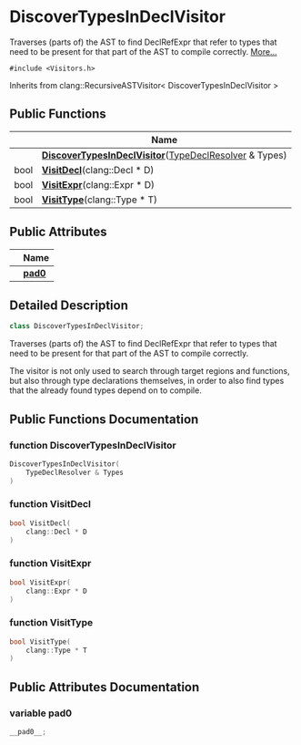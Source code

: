 # DiscoverTypesInDeclVisitor



Traverses (parts of) the AST to find DeclRefExpr that refer to types that need to be present for that part of the AST to compile correctly.  [More...](#detailed-description)


`#include <Visitors.h>`

Inherits from clang::RecursiveASTVisitor< DiscoverTypesInDeclVisitor >

## Public Functions

|                | Name           |
| -------------- | -------------- |
| | **[DiscoverTypesInDeclVisitor](Classes/classDiscoverTypesInDeclVisitor/#function-discovertypesindeclvisitor)**([TypeDeclResolver](Classes/classTypeDeclResolver/) & Types) |
| bool | **[VisitDecl](Classes/classDiscoverTypesInDeclVisitor/#function-visitdecl)**(clang::Decl * D) |
| bool | **[VisitExpr](Classes/classDiscoverTypesInDeclVisitor/#function-visitexpr)**(clang::Expr * D) |
| bool | **[VisitType](Classes/classDiscoverTypesInDeclVisitor/#function-visittype)**(clang::Type * T) |

## Public Attributes

|                | Name           |
| -------------- | -------------- |
| | **[__pad0__](Classes/classDiscoverTypesInDeclVisitor/#variable-__pad0__)**  |

## Detailed Description

```cpp
class DiscoverTypesInDeclVisitor;
```

Traverses (parts of) the AST to find DeclRefExpr that refer to types that need to be present for that part of the AST to compile correctly. 

The visitor is not only used to search through target regions and functions, but also through type declarations themselves, in order to also find types that the already found types depend on to compile. 

## Public Functions Documentation

### function DiscoverTypesInDeclVisitor

```cpp
DiscoverTypesInDeclVisitor(
    TypeDeclResolver & Types
)
```


### function VisitDecl

```cpp
bool VisitDecl(
    clang::Decl * D
)
```


### function VisitExpr

```cpp
bool VisitExpr(
    clang::Expr * D
)
```


### function VisitType

```cpp
bool VisitType(
    clang::Type * T
)
```


## Public Attributes Documentation

### variable __pad0__

```cpp
__pad0__;
```


